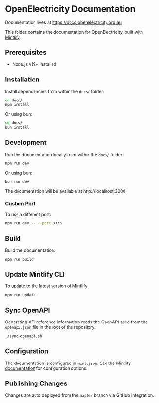 # OpenElectricity Documentation

Documentation lives at https://docs.openelectricity.org.au

This folder contains the documentation for OpenElectricity, built with [Mintlify](https://mintlify.com).

## Prerequisites

- Node.js v19+ installed

## Installation

Install dependencies from within the `docs/` folder:

```bash
cd docs/
npm install
```

Or using bun:

```bash
cd docs/
bun install
```

## Development

Run the documentation locally from within the `docs/` folder:

```bash
npm run dev
```

Or using bun:

```bash
bun run dev
```

The documentation will be available at http://localhost:3000

### Custom Port

To use a different port:

```bash
npm run dev -- --port 3333
```

## Build

Build the documentation:

```bash
npm run build
```

## Update Mintlify CLI

To update to the latest version of Mintlify:

```bash
npm run update
```

## Sync OpenAPI

Generating API reference information reads the OpenAPI spec from the `openapi.json` file in the root of the repository.

```bash
./sync-openapi.sh
```

## Configuration

The documentation is configured in `mint.json`. See the [Mintlify documentation](https://mintlify.com/docs) for configuration options.

## Publishing Changes

Changes are auto deployed from the `master` branch via GitHub integration.
